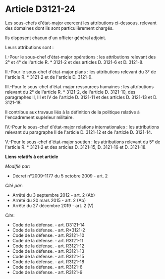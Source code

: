 # Article D3121-24

Les sous-chefs d'état-major exercent les attributions ci-dessous, relevant des domaines dont ils sont particulièrement
chargés. 

Ils disposent chacun d'un officier général adjoint. 

Leurs attributions sont : 

I.-Pour le sous-chef d'état-major opérations : les attributions relevant des 2° et 4° de l'article R. * 3121-2 et des
articles D. 3121-6 et D. 3121-8. 

II.-Pour le sous-chef d'état-major plans : les attributions relevant du 3° de l'article R. * 3121-2 et de l'article D.
3121-9. 

III.-Pour le sous-chef d'état-major ressources humaines : les attributions relevant du 2° de l'article R. * 3121-2, de
l'article D. 3121-10, des paragraphes II, III et IV de l'article D. 3121-11 et des articles D. 3121-13 et D. 3121-18. 

Il contribue aux travaux liés à la définition de la politique relative à l'encadrement supérieur militaire. 

IV.-Pour le sous-chef d'état-major relations internationales : les attributions relevant du paragraphe II de l'article D.
3121-12 et de l'article D. 3121-14.

V.-Pour le sous-chef d'état-major soutien : les attributions relevant du 5° de l'article R. * 3121-2 et des articles D.
3121-15, D. 3121-16 et D. 3121-18.

**Liens relatifs à cet article**

_Modifié par_:

  - Décret n°2009-1177 du 5 octobre 2009 - art. 2

_Cité par_:

  - Arrêté du 3 septembre 2012 - art. 2 (Ab)
  - Arrêté du 20 mars 2015 - art. 2 (Ab)
  - Arrêté du 27 décembre 2019 - art. 2 (V)

_Cite_:

  - Code de la défense. - art. D3121-14
  - Code de la défense. - art. R*3121-2
  - Code de la défense. - art. R3121-10
  - Code de la défense. - art. R3121-11
  - Code de la défense. - art. R3121-12
  - Code de la défense. - art. R3121-13
  - Code de la défense. - art. R3121-15
  - Code de la défense. - art. R3121-18
  - Code de la défense. - art. R3121-6
  - Code de la défense. - art. R3121-9
